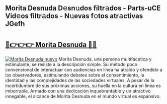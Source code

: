 ## Morita Desnuda D𝚎sn𝚞dos filtr𝚊dos - Parts-uCE Vid𝚎os filtr𝚊dos - N𝚞evas f𝚘tos atr𝚊ctivas JGefh

# <h2><a href="http://mbczk9.tromn.icu/?c=Morita+Desnuda">🔗👉👉👉 Morita Desnuda 🔗🔗</a></h2>

[![Morita Desnuda nuevo](https://i.imgur.com/pEAQMta.gif)](http://mbczk9.tromn.icu/?c=Morita+Desnuda)
Morita Desnuda, una persona multifacética y estimulante, se resiste a la descripción simple. Su método poco convencional de interactuar con audiencias en línea ha atraído y ofendido a los observadores, estimulando debates sobre el consentimiento, la identidad y las complejidades de las sociedades virtuales. A pesar de la incertidumbre de sus próximas acciones, su huella en la cultura en línea es imborrable. Armado con una dedicación inquebrantable y un atractivo innegable, el alcance de Morita Desnuda en el mundo virtual es expansivo.
